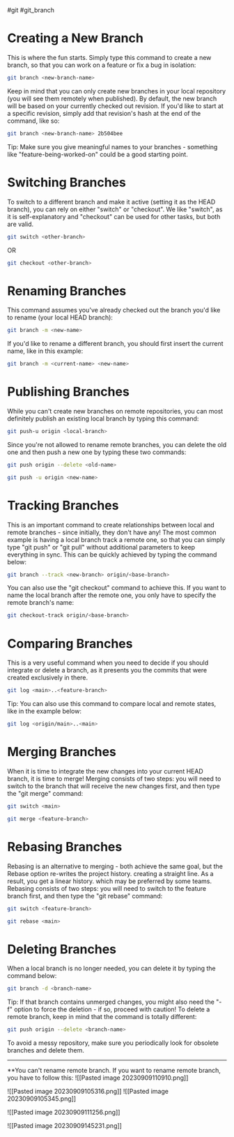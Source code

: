 #git #git_branch
# Creating a New Branch
This is where the fun starts. Simply type this command to create a new branch, so that you can work on a feature or fix a bug in isolation:
```bash
git branch <new-branch-name>
```
Keep in mind that you can only create new branches in your local repository (you will see them remotely when published).
By default, the new branch will be based on your currently checked out revision. If you'd like to start at a specific revision, simply add that revision's hash at the end of the command, like so:
```bash
git branch <new-branch-name> 2b504bee
```
Tip: Make sure you give meaningful names to your branches - something like "feature-being-worked-on" could be a good starting point.

# Switching Branches
To switch to a different branch and make it active (setting it as the HEAD branch), you can rely on either "switch" or "checkout". We like "switch", as it is self-explanatory and "checkout" can be used for other tasks, but both are valid.
```bash
git switch <other-branch>
```
OR
```bash
git checkout <other-branch>
```

# Renaming Branches
This command assumes you've already checked out the branch you'd like to rename (your local HEAD branch):
```bash
git branch -m <new-name>
```

If you'd like to rename a different branch, you should first insert the current name, like in this example:
```bash
git branch -m <current-name> <new-name>
```

# Publishing Branches
While you can't create new branches on remote repositories, you can most definitely publish an existing local branch by typing this command:
```bash
git push-u origin <local-branch>
```
Since you're not allowed to rename remote branches, you can delete the old one and then push a new one by typing these two commands:
```bash
git push origin --delete <old-name>
```

```bash
git push -u origin <new-name>
```

# Tracking Branches
This is an important command to create relationships between local and remote branches - since initially, they don't have any! The most common example is having a local branch track a remote one, so that you can simply type "git push" or "git pull" without additional parameters to keep everything in sync. This can be quickly achieved by typing the command below:
```bash
git branch --track <new-branch> origin/<base-branch>
```

You can also use the "git checkout" command to achieve this. If you want to name the local branch after the remote one, you only have to specify the remote branch's name:
```bash
git checkout-track origin/<base-branch>
```

# Comparing Branches
This is a very useful command when you need to decide if you should integrate or delete a branch, as it presents you the commits that were created exclusively in there.
```bash
git log <main>..<feature-branch>
```
Tip: You can also use this command to compare local and remote states, like in the example below:
```bash
git log <origin/main>..<main>
```

# Merging Branches
When it is time to integrate the new changes into your current HEAD branch, it is time to merge!
Merging consists of two steps: you will need to switch to the branch that will receive the new changes first, and then type the "git merge" command:
```bash
git switch <main>
```

```bash
git merge <feature-branch>
```

# Rebasing Branches
Rebasing is an alternative to merging - both achieve the same goal, but the Rebase option re-writes the project history. creating a straight line. As a result, you get a linear history. which may be preferred by some teams.
Rebasing consists of two steps: you will need to switch to the feature branch first, and then type the "git rebase" command:
```bash
git switch <feature-branch>
```

```bash
git rebase <main>
```

# Deleting Branches
When a local branch is no longer needed, you can delete it by typing the command below:
```bash
git branch -d <branch-name>
```

Tip: If that branch contains unmerged changes, you might also need the "-f" option to force the deletion - if so, proceed with caution!
To delete a remote branch, keep in mind that the command is totally different:
```bash
git push origin --delete <branch-name>
```

To avoid a messy repository, make sure you periodically look for obsolete branches and delete them.

-------------------------------------------------------

**You can't rename remote branch.
If you want to rename remote branch, you have to follow this:
![[Pasted image 20230909110910.png]]


![[Pasted image 20230909105316.png]]
![[Pasted image 20230909105345.png]]

![[Pasted image 20230909111256.png]]

![[Pasted image 20230909145231.png]]

